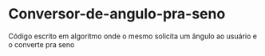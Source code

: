 # Conversor-de-angulo-pra-seno
Código escrito em algoritmo onde o mesmo solicita um ângulo ao usuário e o converte pra seno
